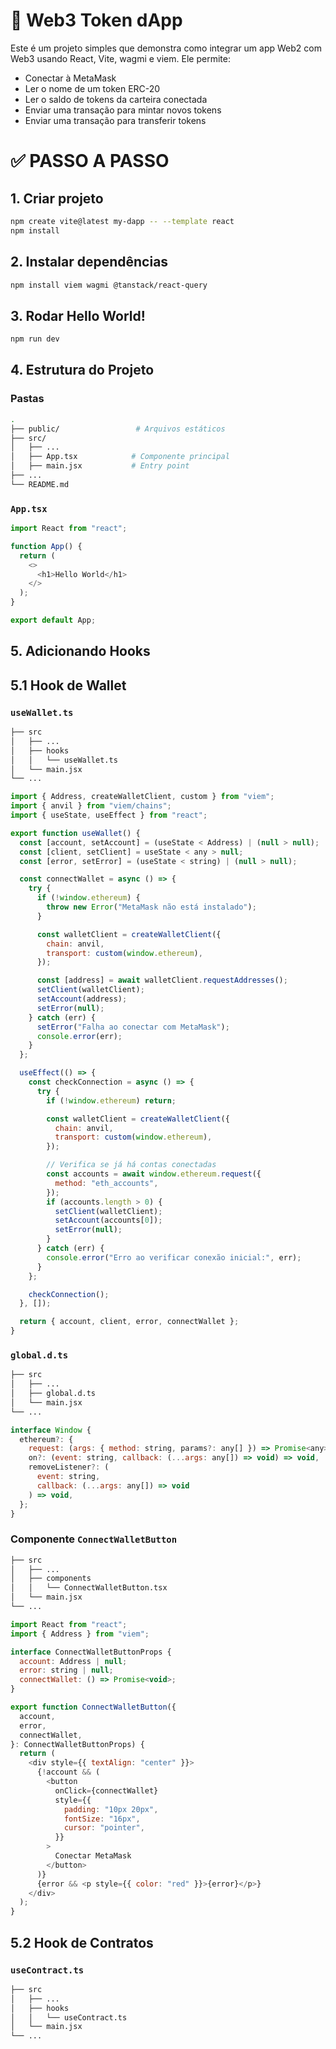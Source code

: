 # 💸 Web3 Token dApp

Este é um projeto simples que demonstra como integrar um app Web2 com Web3 usando React, Vite, wagmi e viem. Ele permite:

- Conectar à MetaMask
- Ler o nome de um token ERC-20
- Ler o saldo de tokens da carteira conectada
- Enviar uma transação para mintar novos tokens
- Enviar uma transação para transferir tokens

# ✅ PASSO A PASSO

## 1. Criar projeto

```bash
npm create vite@latest my-dapp -- --template react
npm install
```

## 2. Instalar dependências

```bash
npm install viem wagmi @tanstack/react-query
```

## 3. Rodar Hello World!

```bash
npm run dev
```

## 4. Estrutura do Projeto

### Pastas

```bash
.
├── public/                 # Arquivos estáticos
├── src/
│   ├── ...
│   ├── App.tsx            # Componente principal
│   ├── main.jsx           # Entry point
├── ...
└── README.md
```

### `App.tsx`

```js
import React from "react";

function App() {
  return (
    <>
      <h1>Hello World</h1>
    </>
  );
}

export default App;
```

## 5. Adicionando Hooks

## 5.1 Hook de Wallet

### `useWallet.ts`

```bash
├── src
│   ├── ...
│   ├── hooks
│   │   └── useWallet.ts
│   └── main.jsx
└── ...
```

```js
import { Address, createWalletClient, custom } from "viem";
import { anvil } from "viem/chains";
import { useState, useEffect } from "react";

export function useWallet() {
  const [account, setAccount] = (useState < Address) | (null > null);
  const [client, setClient] = useState < any > null;
  const [error, setError] = (useState < string) | (null > null);

  const connectWallet = async () => {
    try {
      if (!window.ethereum) {
        throw new Error("MetaMask não está instalado");
      }

      const walletClient = createWalletClient({
        chain: anvil,
        transport: custom(window.ethereum),
      });

      const [address] = await walletClient.requestAddresses();
      setClient(walletClient);
      setAccount(address);
      setError(null);
    } catch (err) {
      setError("Falha ao conectar com MetaMask");
      console.error(err);
    }
  };

  useEffect(() => {
    const checkConnection = async () => {
      try {
        if (!window.ethereum) return;

        const walletClient = createWalletClient({
          chain: anvil,
          transport: custom(window.ethereum),
        });

        // Verifica se já há contas conectadas
        const accounts = await window.ethereum.request({
          method: "eth_accounts",
        });
        if (accounts.length > 0) {
          setClient(walletClient);
          setAccount(accounts[0]);
          setError(null);
        }
      } catch (err) {
        console.error("Erro ao verificar conexão inicial:", err);
      }
    };

    checkConnection();
  }, []);

  return { account, client, error, connectWallet };
}
```

### `global.d.ts`

```bash
├── src
│   ├── ...
│   ├── global.d.ts
│   └── main.jsx
└── ...
```

```js
interface Window {
  ethereum?: {
    request: (args: { method: string, params?: any[] }) => Promise<any>,
    on?: (event: string, callback: (...args: any[]) => void) => void,
    removeListener?: (
      event: string,
      callback: (...args: any[]) => void
    ) => void,
  };
}
```

### Componente `ConnectWalletButton`

```bash
├── src
│   ├── ...
│   ├── components
│   │   └── ConnectWalletButton.tsx
│   └── main.jsx
└── ...
```

```js
import React from "react";
import { Address } from "viem";

interface ConnectWalletButtonProps {
  account: Address | null;
  error: string | null;
  connectWallet: () => Promise<void>;
}

export function ConnectWalletButton({
  account,
  error,
  connectWallet,
}: ConnectWalletButtonProps) {
  return (
    <div style={{ textAlign: "center" }}>
      {!account && (
        <button
          onClick={connectWallet}
          style={{
            padding: "10px 20px",
            fontSize: "16px",
            cursor: "pointer",
          }}
        >
          Conectar MetaMask
        </button>
      )}
      {error && <p style={{ color: "red" }}>{error}</p>}
    </div>
  );
}
```

## 5.2 Hook de Contratos

### `useContract.ts`

```bash
├── src
│   ├── ...
│   ├── hooks
│   │   └── useContract.ts
│   └── main.jsx
└── ...
```

```js

```
